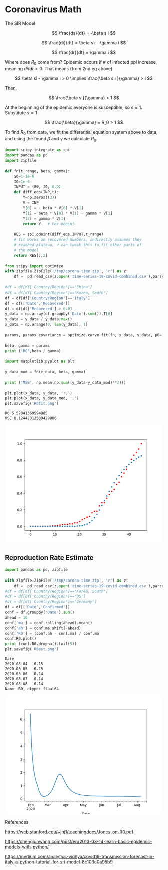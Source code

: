 # Coronavirus Math

The SIR Model

$$
\frac{ds}{dt} = -\beta s i
$$

$$
\frac{di}{dt} = \beta s i - \gamma i
$$

$$
\frac{dr}{dt} = \gamma i
$$

Where does $R_0$ come from? Epidemic occurs if \# of infected ppl
increase, meaning $di / dt > 0$. That means (from 2nd eq above)

$$
\beta si - \gamma i > 0  \implies \frac{\beta s i }{\gamma} > i
$$

Then,

$$
\frac{\beta s }{\gamma} > 1
$$

At the beginning of the epidemic everyone is susceptible, so $s
\approx 1$. Substitute $s=1$

$$
\frac{\beta}{\gamma} = R_0 > 1
$$

To find $R_0$ from data, we fit the differential equation system above
to data, and using the found $\beta$ and $\gamma$ we calculate $R_0$.


```python
import scipy.integrate as spi
import pandas as pd
import zipfile

def fn(t_range, beta, gamma):
    S0=1-1e-6
    I0=1e-6
    INPUT = (S0, I0, 0.0)
    def diff_eqs(INP,t):
        Y=np.zeros((3))
        V = INP
        Y[0] = - beta * V[0] * V[1]
        Y[1] = beta * V[0] * V[1] - gamma * V[1]
        Y[2] = gamma * V[1]
        return Y   # For odeint

    RES = spi.odeint(diff_eqs,INPUT,t_range)
    # fit works on recovered numbers, indirectly assumes they
    # reached plateau, u can tweak this to fit other parts of
    # the model
    return RES[:,2]

from scipy import optimize
with zipfile.ZipFile('/tmp/corona-time.zip', 'r') as z:
    df =  pd.read_csv(z.open('time-series-19-covid-combined.csv'),parse_dates=['Date'])

#df = df[df['Country/Region']=='China']
#df = df[df['Country/Region']=='Korea, South']
df = df[df['Country/Region']=='Italy']
df = df[['Date','Recovered']]
df = df[df['Recovered'] > 0.0]
y_data = np.array(df.groupby('Date').sum()).T[0]
y_data = y_data / y_data.max()
x_data = np.arange(0, len(y_data), 1)

params, params_covariance = optimize.curve_fit(fn, x_data, y_data, p0=[1.0, 1.0], bounds=((0,0),(2,2)))

beta, gamma = params
print ('R0',beta / gamma)

import matplotlib.pyplot as plt

y_data_mod = fn(x_data, beta, gamma)

print ('MSE', np.mean(np.sum((y_data-y_data_mod)**2)))

plt.plot(x_data, y_data, 'r.')
plt.plot(x_data, y_data_mod, '.')
plt.savefig('R0fit.png')
```

```text
R0 5.52041369594885
MSE 0.12442312589429806
```

![](R0fit.png)

<a name="r0est"/>

## Reproduction Rate Estimate

```python
import pandas as pd, zipfile

with zipfile.ZipFile('/tmp/corona-time.zip', 'r') as z:
    df =  pd.read_csv(z.open('time-series-19-covid-combined.csv'),parse_dates=['Date'])
#df = df[df['Country/Region']=='Korea, South']
#df = df[df['Country/Region']=='US']
#df = df[df['Country/Region']=='Germany']
df = df[['Date','Confirmed']]
conf = df.groupby('Date').sum()
ahead = 10
conf['ma'] = conf.rolling(ahead).mean()
conf['ah'] = conf.ma.shift(-ahead)
conf['R0'] = (conf.ah - conf.ma) / conf.ma
conf.R0.plot()
print (conf.R0.dropna().tail(5))
plt.savefig('R0est.png')
```

```text
Date
2020-08-04   0.15
2020-08-05   0.15
2020-08-06   0.14
2020-08-07   0.14
2020-08-08   0.14
Name: R0, dtype: float64
```

![](R0est.png)

References

https://web.stanford.edu/~jhj1/teachingdocs/Jones-on-R0.pdf

https://chengjunwang.com/post/en/2013-03-14-learn-basic-epidemic-models-with-python/

https://medium.com/analytics-vidhya/covid19-transmission-forecast-in-italy-a-python-tutorial-for-sri-model-8c103c0a95b9


